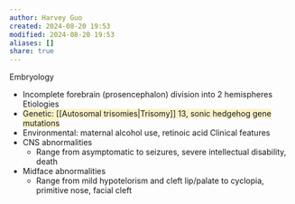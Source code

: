 ```yaml
---
author: Harvey Guo
created: 2024-08-20 19:53
modified: 2024-08-20 19:53
aliases: []
share: true
---
```

Embryology
- Incomplete forebrain (prosencephalon) division into 2 hemispheres
Etiologies
- <span style="background:rgba(240, 200, 0, 0.2)">Genetic: [[Autosomal trisomies|Trisomy]] 13, sonic hedgehog gene mutations</span>
- Environmental: maternal alcohol use, retinoic acid
Clinical features
- CNS abnormalities
	- Range from asymptomatic to seizures, severe intellectual disability, death
- Midface abnormalities
	- Range from mild hypotelorism and cleft lip/palate to cyclopia, primitive nose, facial cleft

